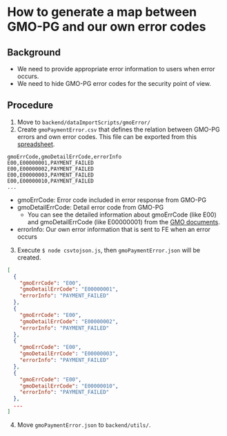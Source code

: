 # How to generate a map between GMO-PG and our own error codes

## Background

- We need to provide appropriate error information to users when error occurs.
- We need to hide GMO-PG error codes for the security point of view.

## Procedure

1. Move to `backend/dataImportScripts/gmoError/`
2. Create `gmoPaymentError.csv` that defines the relation between GMO-PG errors and own error codes. This file can be exported from this [spreadsheet](https://docs.google.com/spreadsheets/d/1BtrdfnUWTZtkqSxIoVk55ZUPxTDGJdPARGoncK1Rb84/edit#gid=903527686).

```csv:gmoPaymentError.csv
gmoErrCode,gmoDetailErrCode,errorInfo
E00,E00000001,PAYMENT_FAILED
E00,E00000002,PAYMENT_FAILED
E00,E00000003,PAYMENT_FAILED
E00,E00000010,PAYMENT_FAILED
...
```

- gmoErrCode: Error code included in error response from GMO-PG
- gmoDetailErrCode: Detail error code from GMO-PG
  - You can see the detailed information about gmoErrCode (like E00) and gmoDetailErrCode (like E00000001) from the [GMO documents](https://gmopg_docs:PF%cwa$GmCC@docs.mul-pay.jp/payment/credit/errorcode).
- errorInfo: Our own error information that is sent to FE when an error occurs

3. Execute `$ node csvtojson.js`, then `gmoPaymentError.json` will be created.

```json:gmoPaymentError.json
[
  {
    "gmoErrCode": "E00",
    "gmoDetailErrCode": "E00000001",
    "errorInfo": "PAYMENT_FAILED"
  },
  {
    "gmoErrCode": "E00",
    "gmoDetailErrCode": "E00000002",
    "errorInfo": "PAYMENT_FAILED"
  },
  {
    "gmoErrCode": "E00",
    "gmoDetailErrCode": "E00000003",
    "errorInfo": "PAYMENT_FAILED"
  },
  {
    "gmoErrCode": "E00",
    "gmoDetailErrCode": "E00000010",
    "errorInfo": "PAYMENT_FAILED"
  },
  ...
]
```

4. Move `gmoPaymentError.json` to `backend/utils/`.
